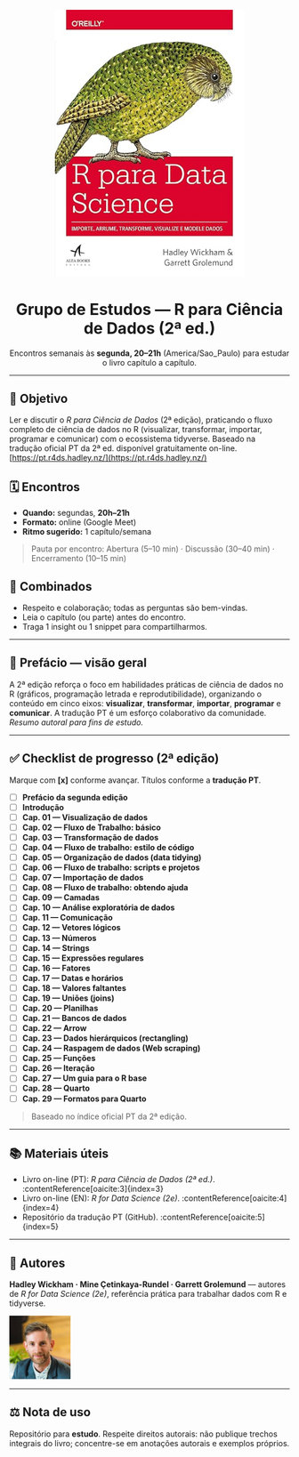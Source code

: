 <!-- Capa do livro (fundo transparente) -->
<p align="center">
  <img src="assets/r4ds-cover.png" alt="Capa do livro R para Ciência de Dados (fundo transparente)" width="340" />
</p>

<h1 align="center">Grupo de Estudos — R para Ciência de Dados (2ª ed.)</h1>

<p align="center">
  Encontros semanais às <strong>segunda, 20–21h</strong> (America/Sao_Paulo) para estudar o livro capítulo a capítulo.
</p>

---

## 📖 Objetivo
Ler e discutir o <em>R para Ciência de Dados</em> (2ª edição), praticando o fluxo completo de ciência de dados no R (visualizar, transformar, importar, programar e comunicar) com o ecossistema tidyverse. Baseado na tradução oficial PT da 2ª ed. disponível gratuitamente on-line. [https://pt.r4ds.hadley.nz/](https://pt.r4ds.hadley.nz/)

## 🗓️ Encontros
- **Quando:** segundas, **20h–21h**  
- **Formato:** online (Google Meet)  
- **Ritmo sugerido:** 1 capítulo/semana  
> Pauta por encontro: Abertura (5–10 min) · Discussão (30–40 min) · Encerramento (10–15 min)

## 🤝 Combinados
- Respeito e colaboração; todas as perguntas são bem-vindas.  
- Leia o capítulo (ou parte) antes do encontro.  
- Traga 1 insight ou 1 snippet para compartilharmos.

---

## 🧷 Prefácio — visão geral
A 2ª edição reforça o foco em habilidades práticas de ciência de dados no R (gráficos, programação letrada e reprodutibilidade), organizando o conteúdo em cinco eixos: **visualizar**, **transformar**, **importar**, **programar** e **comunicar**. A tradução PT é um esforço colaborativo da comunidade. *Resumo autoral para fins de estudo.* 

---

## ✅ Checklist de progresso (2ª edição)
Marque com **[x]** conforme avançar. Títulos conforme a **tradução PT**.

- [ ] **Prefácio da segunda edição**
- [ ] **Introdução**
- [ ] **Cap. 01 — Visualização de dados**
- [ ] **Cap. 02 — Fluxo de Trabalho: básico**
- [ ] **Cap. 03 — Transformação de dados**
- [ ] **Cap. 04 — Fluxo de trabalho: estilo de código**
- [ ] **Cap. 05 — Organização de dados (data tidying)**
- [ ] **Cap. 06 — Fluxo de trabalho: scripts e projetos**
- [ ] **Cap. 07 — Importação de dados**
- [ ] **Cap. 08 — Fluxo de trabalho: obtendo ajuda**
- [ ] **Cap. 09 — Camadas**
- [ ] **Cap. 10 — Análise exploratória de dados**
- [ ] **Cap. 11 — Comunicação**
- [ ] **Cap. 12 — Vetores lógicos**
- [ ] **Cap. 13 — Números**
- [ ] **Cap. 14 — Strings**
- [ ] **Cap. 15 — Expressões regulares**
- [ ] **Cap. 16 — Fatores**
- [ ] **Cap. 17 — Datas e horários**
- [ ] **Cap. 18 — Valores faltantes**
- [ ] **Cap. 19 — Uniões (joins)**
- [ ] **Cap. 20 — Planilhas**
- [ ] **Cap. 21 — Bancos de dados**
- [ ] **Cap. 22 — Arrow**
- [ ] **Cap. 23 — Dados hierárquicos (rectangling)**
- [ ] **Cap. 24 — Raspagem de dados (Web scraping)**
- [ ] **Cap. 25 — Funções**
- [ ] **Cap. 26 — Iteração**
- [ ] **Cap. 27 — Um guia para o R base**
- [ ] **Cap. 28 — Quarto**
- [ ] **Cap. 29 — Formatos para Quarto**

> Baseado no índice oficial PT da 2ª edição. 
---

## 📚 Materiais úteis
- Livro on-line (PT): *R para Ciência de Dados (2ª ed.)*. :contentReference[oaicite:3]{index=3}  
- Livro on-line (EN): *R for Data Science (2e)*. :contentReference[oaicite:4]{index=4}  
- Repositório da tradução PT (GitHub). :contentReference[oaicite:5]{index=5}

---

## 👥 Autores
**Hadley Wickham · Mine Çetinkaya-Rundel · Garrett Grolemund** — autores de *R for Data Science (2e)*, referência prática para trabalhar dados com R e tidyverse.

<p align="left">
  <img src="assets/autor-hadley-wickham.jpg" alt="Foto de Hadley Wickham" width="110" />
</p>

---

## ⚖️ Nota de uso
Repositório para **estudo**. Respeite direitos autorais: não publique trechos integrais do livro; concentre-se em anotações autorais e exemplos próprios.
